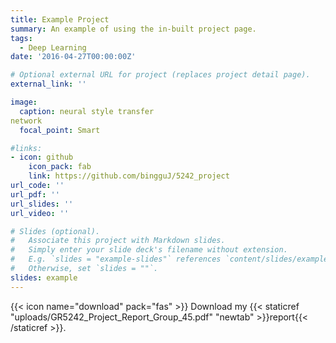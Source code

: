 ```yaml
---
title: Example Project
summary: An example of using the in-built project page.
tags:
  - Deep Learning
date: '2016-04-27T00:00:00Z'

# Optional external URL for project (replaces project detail page).
external_link: ''

image:
  caption: neural style transfer
network
  focal_point: Smart

#links:
- icon: github
    icon_pack: fab
    link: https://github.com/bingguJ/5242_project
url_code: ''
url_pdf: ''
url_slides: ''
url_video: ''

# Slides (optional).
#   Associate this project with Markdown slides.
#   Simply enter your slide deck's filename without extension.
#   E.g. `slides = "example-slides"` references `content/slides/example-slides.md`.
#   Otherwise, set `slides = ""`.
slides: example
---
```


{{< icon name="download" pack="fas" >}} Download my {{< staticref "uploads/GR5242_Project_Report_Group_45.pdf" "newtab" >}}report{{< /staticref >}}.


